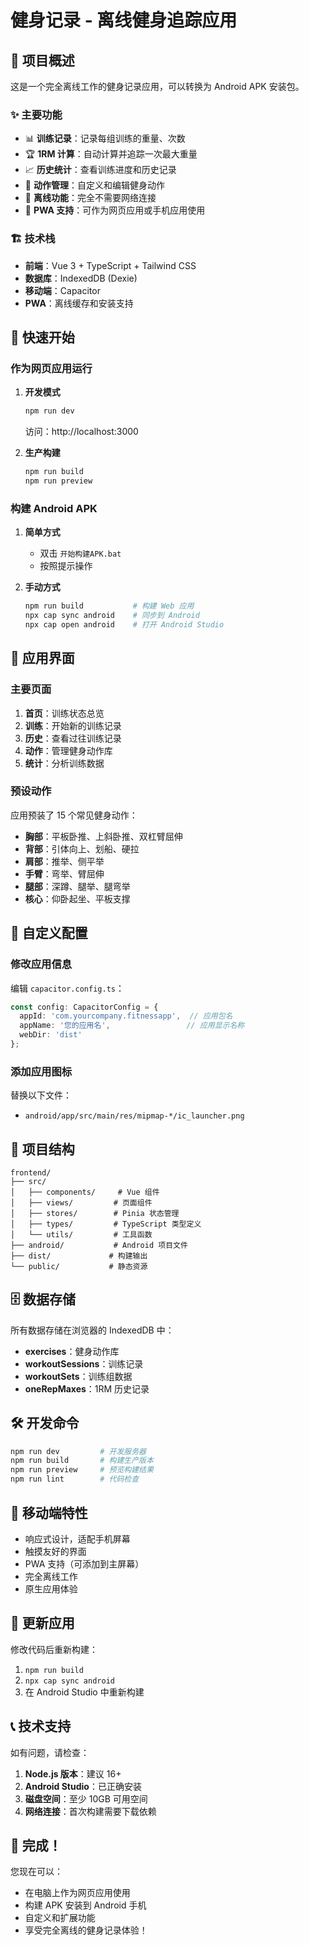 # 健身记录 - 离线健身追踪应用

## 🎯 项目概述

这是一个完全离线工作的健身记录应用，可以转换为 Android APK 安装包。

### ✨ 主要功能

- 📊 **训练记录**：记录每组训练的重量、次数
- 🏆 **1RM 计算**：自动计算并追踪一次最大重量
- 📈 **历史统计**：查看训练进度和历史记录
- 🔧 **动作管理**：自定义和编辑健身动作
- 📱 **离线功能**：完全不需要网络连接
- 🌙 **PWA 支持**：可作为网页应用或手机应用使用

### 🏗️ 技术栈

- **前端**：Vue 3 + TypeScript + Tailwind CSS
- **数据库**：IndexedDB (Dexie)
- **移动端**：Capacitor
- **PWA**：离线缓存和安装支持

## 🚀 快速开始

### 作为网页应用运行

1. **开发模式**
   ```bash
   npm run dev
   ```
   访问：http://localhost:3000

2. **生产构建**
   ```bash
   npm run build
   npm run preview
   ```

### 构建 Android APK

1. **简单方式**
   - 双击 `开始构建APK.bat`
   - 按照提示操作

2. **手动方式**
   ```bash
   npm run build           # 构建 Web 应用
   npx cap sync android    # 同步到 Android
   npx cap open android    # 打开 Android Studio
   ```

## 📱 应用界面

### 主要页面

1. **首页**：训练状态总览
2. **训练**：开始新的训练记录
3. **历史**：查看过往训练记录
4. **动作**：管理健身动作库
5. **统计**：分析训练数据

### 预设动作

应用预装了 15 个常见健身动作：

- **胸部**：平板卧推、上斜卧推、双杠臂屈伸
- **背部**：引体向上、划船、硬拉
- **肩部**：推举、侧平举
- **手臂**：弯举、臂屈伸
- **腿部**：深蹲、腿举、腿弯举
- **核心**：仰卧起坐、平板支撑

## 🔧 自定义配置

### 修改应用信息

编辑 `capacitor.config.ts`：
```typescript
const config: CapacitorConfig = {
  appId: 'com.yourcompany.fitnessapp',  // 应用包名
  appName: '您的应用名',                 // 应用显示名称
  webDir: 'dist'
};
```

### 添加应用图标

替换以下文件：
- `android/app/src/main/res/mipmap-*/ic_launcher.png`

## 📂 项目结构

```
frontend/
├── src/
│   ├── components/     # Vue 组件
│   ├── views/         # 页面组件
│   ├── stores/        # Pinia 状态管理
│   ├── types/         # TypeScript 类型定义
│   └── utils/         # 工具函数
├── android/           # Android 项目文件
├── dist/             # 构建输出
└── public/           # 静态资源
```

## 🗄️ 数据存储

所有数据存储在浏览器的 IndexedDB 中：

- **exercises**：健身动作库
- **workoutSessions**：训练记录
- **workoutSets**：训练组数据
- **oneRepMaxes**：1RM 历史记录

## 🛠️ 开发命令

```bash
npm run dev         # 开发服务器
npm run build       # 构建生产版本
npm run preview     # 预览构建结果
npm run lint        # 代码检查
```

## 📱 移动端特性

- 响应式设计，适配手机屏幕
- 触摸友好的界面
- PWA 支持（可添加到主屏幕）
- 完全离线工作
- 原生应用体验

## 🔄 更新应用

修改代码后重新构建：

1. `npm run build`
2. `npx cap sync android`
3. 在 Android Studio 中重新构建

## 📞 技术支持

如有问题，请检查：

1. **Node.js 版本**：建议 16+
2. **Android Studio**：已正确安装
3. **磁盘空间**：至少 10GB 可用空间
4. **网络连接**：首次构建需要下载依赖

## 🎉 完成！

您现在可以：
- 在电脑上作为网页应用使用
- 构建 APK 安装到 Android 手机
- 自定义和扩展功能
- 享受完全离线的健身记录体验！ 
